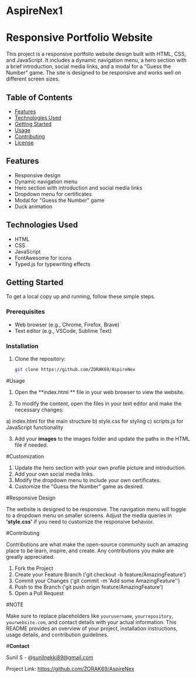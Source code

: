 # AspireNex1
# Responsive Portfolio Website 

This project is a responsive portfolio website design built with HTML, CSS, and JavaScript. It includes a dynamic navigation menu, a hero section with a brief introduction, social media links, and a modal for a "Guess the Number" game. The site is designed to be responsive and works well on different screen sizes.

## Table of Contents

- [Features](#features)
- [Technologies Used](#technologies-used)
- [Getting Started](#getting-started)
- [Usage](#usage)
- [Contributing](#contributing)
- [License](#license)


## Features

- Responsive design
- Dynamic navigation menu
- Hero section with introduction and social media links
- Dropdown menu for certificates
- Modal for "Guess the Number" game
- Duck animation

## Technologies Used

- HTML
- CSS
- JavaScript
- FontAwesome for icons
- Typed.js for typewriting effects

## Getting Started

To get a local copy up and running, follow these simple steps.

### Prerequisites

- Web browser (e.g., Chrome, Firefox, Brave)
- Text editor (e.g., VSCode, Sublime Text)

### Installation

1. Clone the repository:
   ```sh
   git clone https://github.com/ZORAK69/AspireNex

   
#Usage 

1. Open the **index.html ** file in your web browser to view the website.

2. To modify the content, open the files in your text editor and make the necessary changes:

a) index.html for the main structure
b) style.css for styling
c) scripts.js for JavaScript functionality
   
3. Add your **images** to the images folder and update the paths in the HTML file if needed.

#Customization 

1. Update the hero section with your own profile picture and introduction.
2. Add your own social media links.
3. Modify the dropdown menu to include your own certificates.
4. Customize the "Guess the Number" game as desired.

#Responsive Design 

The website is designed to be responsive. The navigation menu will toggle to a dropdown menu on smaller screens. Adjust the media queries in **'style.css'** if you need to customize the responsive behavior.

#Contributing 

Contributions are what make the open-source community such an amazing place to be learn, inspire, and create. Any contributions you make are greatly appreciated.

1. Fork the Project
2. Create your Feature Branch ('git checkout -b feature/AmazingFeature')
3. Commit your Changes ('git commit -m 'Add some AmazingFeature'')
4. Push to the Branch ('git push origin feature/AmazingFeature')
5. Open a Pull Request

#NOTE 

Make sure to replace placeholders like `yourusername`, `yourrepository`, `yourwebsite.com`, and contact details with your actual information. This README provides an overview of your project, installation instructions, usage details, and contribution guidelines.

#**Contact** 

Sunil S - @sunilnekki89@gmail.com

Project Link: https://github.com/ZORAK69/AspireNex










